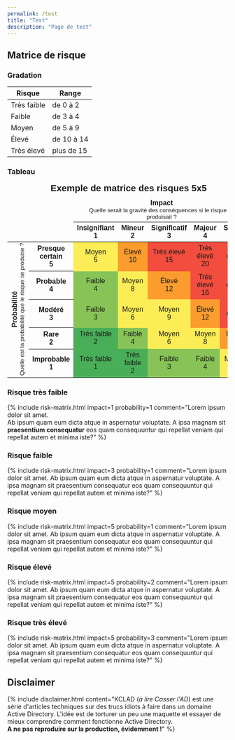 ```yaml
---
permalink: /test
title: "Test"
description: "Page de test"
---
```


## Matrice de risque

### Gradation

Risque | Range
------ | -----
Très faible | de 0 à 2
Faible | de 3 à 4
Moyen | de 5 à 9
Élevé | de 10 à 14
Très élevé | plus de 15

### Tableau

<table style="border-collapse: collapse; text-align: center; font-family: sans-serif;">
  <caption style="font-weight: bold; font-size: 1.3em; margin-bottom: 0.5em;">
    Exemple de matrice des risques 5x5
  </caption>
  <thead>
    <tr>
      <td colspan="2"></td>
      <td colspan="5">
        <div style="text-align: center;">
          <span style="font-weight: bold;">Impact</span><br>
          <small>Quelle serait la gravité des conséquences si le risque se produisait ?</small>
        </div>
      </td>
    </tr>
    <tr style="text-align: center;">
      <td colspan="2"></td>
      <th>Insignifiant<br>1</th>
      <th>Mineur<br>2</th>
      <th>Significatif<br>3</th>
      <th>Majeur<br>4</th>
      <th>Sévère<br>5</th>
    </tr>
  </thead>
  <tbody>
    <tr>
      <td rowspan="5">
        <div style="writing-mode: vertical-rl; transform: rotate(180deg); text-align: center;">
          <span style="font-weight: bold;">Probabilité</span><br>
          <small>Quelle est la probabilité que le risque se produise ?</small>
        </div>
      </td>
      <th style="font-weight: bold;">Presque certain<br>5</th>
      <td style="background: #fced57;">Moyen<br>5</td>
      <td style="background: #fc9c2e;">Élevé<br>10</td>
      <td style="background: #f24d3e;">Très élevé<br>15</td>
      <td style="background: #f24d3e;">Très élevé<br>20</td>
      <td style="background: #f24d3e;">Très élevé<br>25</td>
    </tr>
    <tr>
      <th style="font-weight: bold;">Probable<br>4</th>
      <td style="background: #88c357;">Faible<br>4</td>
      <td style="background: #fced57;">Moyen<br>8</td>
      <td style="background: #fc9c2e;">Élevé<br>12</td>
      <td style="background: #f24d3e;">Très élevé<br>16</td>
      <td style="background: #f24d3e;">Très élevé<br>20</td>
    </tr>
    <tr>
      <th style="font-weight: bold;">Modéré<br>3</th>
      <td style="background: #88c357;">Faible<br>3</td>
      <td style="background: #fced57;">Moyen<br>6</td>
      <td style="background: #fced57;">Moyen<br>9</td>
      <td style="background: #fc9c2e;">Élevé<br>12</td>
      <td style="background: #f24d3e;">Très élevé<br>15</td>
    </tr>
    <tr>
      <th style="font-weight: bold;">Rare<br>2</th>
      <td style="background: #49ae58;">Très faible<br>2</td>
      <td style="background: #88c357;">Faible<br>4</td>
      <td style="background: #fced57;">Moyen<br>6</td>
      <td style="background: #fced57;">Moyen<br>8</td>
      <td style="background: #fc9c2e;">Élevé<br>10</td>
    </tr>
    <tr>
      <th style="font-weight: bold;">Improbable<br>1</th>
      <td style="background: #49ae58;">Très faible<br>1</td>
      <td style="background: #49ae58;">Très faible<br>2</td>
      <td style="background: #88c357;">Faible<br>3</td>
      <td style="background: #88c357;">Faible<br>4</td>
      <td style="background: #fced57;">Moyen<br>5</td>
    </tr>
  </tbody>
</table>

### Risque très faible

{% include risk-matrix.html
    impact=1
    probability=1
    comment="Lorem ipsum dolor sit amet.<br>Ab ipsum quam eum dicta atque in aspernatur voluptate. A ipsa magnam sit <b>praesentium consequatur</b> eos quam consequuntur qui repellat veniam qui repellat autem et minima iste?"
%}

### Risque faible

{% include risk-matrix.html
    impact=3
    probability=1
    comment="Lorem ipsum dolor sit amet. Ab ipsum quam eum dicta atque in aspernatur voluptate. A ipsa magnam sit praesentium consequatur eos quam consequuntur qui repellat veniam qui repellat autem et minima iste?"
%}

### Risque moyen

{% include risk-matrix.html
    impact=5
    probability=1
    comment="Lorem ipsum dolor sit amet. Ab ipsum quam eum dicta atque in aspernatur voluptate. A ipsa magnam sit praesentium consequatur eos quam consequuntur qui repellat veniam qui repellat autem et minima iste?"
%}

### Risque élevé

{% include risk-matrix.html
    impact=5
    probability=2
    comment="Lorem ipsum dolor sit amet. Ab ipsum quam eum dicta atque in aspernatur voluptate. A ipsa magnam sit praesentium consequatur eos quam consequuntur qui repellat veniam qui repellat autem et minima iste?"
%}

### Risque très élevé

{% include risk-matrix.html
    impact=5
    probability=3
    comment="Lorem ipsum dolor sit amet. Ab ipsum quam eum dicta atque in aspernatur voluptate. A ipsa magnam sit praesentium consequatur eos quam consequuntur qui repellat veniam qui repellat autem et minima iste?"
%}

## Disclaimer

{% include disclaimer.html
    content="KCLAD (<i>à lire Casser l'AD</i>) est une série d'articles techniques sur des trucs idiots à faire dans un domaine Active Directory. L'idée est de torturer un peu une maquette et essayer de mieux comprendre comment fonctionne Active Directory.<br>
    <b>A ne pas reproduire sur la production, évidemment !</b>"
%}
